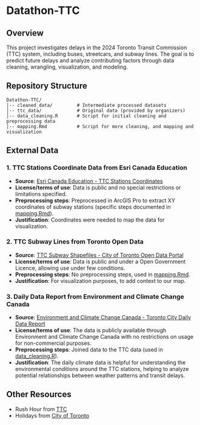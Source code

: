 # Datathon-TTC

## Overview
This project investigates delays in the 2024 Toronto Transit Commission (TTC) system, including buses, streetcars, and subway lines. The goal is to predict future delays and analyze contributing factors through data cleaning, wrangling, visualization, and modeling.

## Repository Structure
```
Datathon-TTC/
│-- cleaned_data/         # Intermediate processed datasets
│-- ttc_data/             # Original data (provided by organizers)
│-- data_cleaning.R       # Script for initial cleaning and preprocessing data
│-- mapping.Rmd           # Script for more cleaning, and mapping and visualization
```

## External Data

### 1. TTC Stations Coordinate Data from Esri Canada Education
- **Source**: [Esri Canada Education - TTC Stations Coordinates](https://www.arcgis.com/home/item.html?id=05200e06ff524319bde9f16e5955496b)
- **License/terms of use**: Data is public and no special restrictions or limitations specified.
- **Preprocessing steps**: Preprocessed in ArcGIS Pro to extract XY coordinates of subway stations (specific steps documented in [mapping.Rmd](mapping.Rmd)).
- **Justification**: Coordinates were needed to map the data for visualization.

### 2. TTC Subway Lines from Toronto Open Data
- **Source**: [TTC Subway Shapefiles - City of Toronto Open Data Portal](https://open.toronto.ca/dataset/ttc-subway-shapefiles/)
- **License/terms of use**: Data is public and under a Open Government Licence, allowing use under few conditions.
- **Preprocessing steps**: No preprocessing steps, used in [mapping.Rmd](mapping.Rmd).
- **Justification**: For visualization purposes, to add context to our map.

### 3. Daily Data Report from Environment and Climate Change Canada
- **Source**: [Environment and Climate Change Canada - Toronto City Daily Data Report](https://climate.weather.gc.ca/climate_data/daily_data_e.html?hlyRange=2002-06-04%7C2025-02-28&dlyRange=2002-06-04%7C2025-02-28&mlyRange=2003-07-01%7C2006-12-01&StationID=31688&Prov=ON&urlExtension=_e.html&searchType=stnProx&optLimit=specDate&Month=1&Day=6&StartYear=1840&EndYear=2018&Year=2024&selRowPerPage=25&Line=0&txtRadius=25&optProxType=navLink&txtLatDecDeg=43.6275&txtLongDecDeg=-79.396111111111&timeframe=2)
- **License/terms of use**: The data is publicly available through Environment and Climate Change Canada with no restrictions on usage for non-commercial purposes.
- **Preprocessing steps**: Joined data to the TTC data (used in [data_cleaning.R](data_cleaning.R)).
- **Justification**: The daily climate data is helpful for understanding the environmental conditions around the TTC stations, helping to analyze potential relationships between weather patterns and transit delays.

## Other Resources
- Rush Hour from [TTC](https://www.ttc.ca/routes-and-schedules/1/1/13816)
- Holidays from [City of Toronto](https://www.toronto.ca/home/contact-us/statutory-holidays/)

